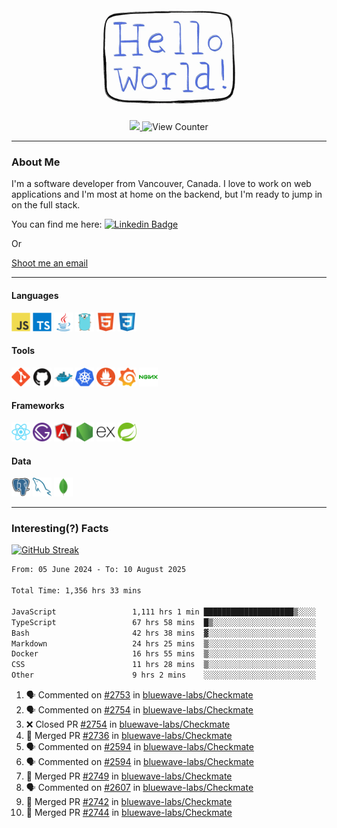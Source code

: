 <div align="center">
    <img src="./img/hello_world.webp" height="200px" width="">
    <div>
        <a href="https://www.linkedin.com/in/ajhollid">
            <img src="https://img.shields.io/badge/LinkedIn-blue"/>
        </a>
        <img src="https://komarev.com/ghpvc/?username=ajhollid&color=yellow" alt="View Counter">
    </div>
</div>

---

### About Me

I'm a software developer from Vancouver, Canada. I love to work on web applications and I'm most at home on the backend, but I'm ready to jump in on the full stack.

You can find me here: [![Linkedin Badge](https://img.shields.io/badge/-ajhollid-blue?style=flat&logo=Linkedin&logoColor=white)](https://www.linkedin.com/in/ajhollid)

Or

[Shoot me an email](mailto:ajhollid@gmail.com)

---

#### Languages

<div>
    <img src="./img/devicons/javascript-original.svg" width=30 height=30 alt="JavaScript">
    <img src="/img/devicons/typescript-original.svg" width=30 height=30 alt="TypeScript">
    <img src="./img/devicons/java-original.svg" width=30 height=30 alt="Java">
    <img src="./img/devicons/go-original.svg" width=30 height=30 alt="Golang">
    <img src="./img/devicons/html5-original.svg" width=30 height=30 alt="HTML 5">
    <img src="./img/devicons/css3-original.svg" width=30 height=30 alt="CSS 3">
</div>

#### Tools

<div>
    <img src="./img/devicons/git-original.svg" width=30 height=30 alt="Git">
    <img src="./img/devicons/github-original.svg" width=30 height=30 alt="Github">
    <img src="./img/devicons/docker-original.svg" width=30 
    height=30 alt="Docker">
    <img src="./img/devicons/kubernetes-original.svg" width=30 height=30 alt="K8">
    <img src="./img/devicons/prometheus-original.svg" width=30 height=30 alt="Prometheus">
    <img src="./img/devicons/grafana-original.svg" width=30 height=30 alt="Grafana">
    <img src="./img/devicons/nginx-original.svg" width=30 height=30 alt="Nginx">
</div>

#### Frameworks

<div>
    <img src="./img/devicons/react-original.svg" width=30 height=30 alt="React">
    <img src="./img/devicons/gatsby-original.svg" width=30 height=30 alt="Gatsby">
    <img src="./img/devicons/angularjs-original.svg" width=30 height=30 alt="AngularJS">
    <img src="./img/devicons/nodejs-original.svg" width=30 height=30 alt="NodeJS">
    <img src="./img/devicons/express-original.svg" width=30 height=30 alt="Express">
    <img src="./img/devicons/spring-original.svg" width=30 height=30 alt="Spring">
</div>

#### Data

<div>
    <img src="./img/devicons/postgresql-original.svg" width=30 height=30 alt="Postgresql">
    <img src="./img/devicons/mysql-original.svg" width=30 height=30 alt="Mysql">
    <img src="./img/devicons/mongodb-original.svg" width=30 height=30 alt="MongoDB">
</div>

---

### Interesting(?) Facts

[![GitHub Streak](http://github-readme-streak-stats.herokuapp.com?user=ajhollid)](https://git.io/streak-stats)

 <!--START_SECTION:waka-->

```txt
From: 05 June 2024 - To: 10 August 2025

Total Time: 1,356 hrs 33 mins

JavaScript                 1,111 hrs 1 min ████████████████████▒░░░░   81.36 %
TypeScript                 67 hrs 58 mins  █▒░░░░░░░░░░░░░░░░░░░░░░░   04.98 %
Bash                       42 hrs 38 mins  ▓░░░░░░░░░░░░░░░░░░░░░░░░   03.12 %
Markdown                   24 hrs 25 mins  ▒░░░░░░░░░░░░░░░░░░░░░░░░   01.79 %
Docker                     16 hrs 55 mins  ▒░░░░░░░░░░░░░░░░░░░░░░░░   01.24 %
CSS                        11 hrs 28 mins  ▒░░░░░░░░░░░░░░░░░░░░░░░░   00.84 %
Other                      9 hrs 2 mins    ░░░░░░░░░░░░░░░░░░░░░░░░░   00.66 %
```

<!--END_SECTION:waka-->


<!--START_SECTION:activity-->
1. 🗣 Commented on [#2753](https://github.com/bluewave-labs/Checkmate/issues/2753#issuecomment-3172885085) in [bluewave-labs/Checkmate](https://github.com/bluewave-labs/Checkmate)
2. 🗣 Commented on [#2754](https://github.com/bluewave-labs/Checkmate/pull/2754#issuecomment-3169438553) in [bluewave-labs/Checkmate](https://github.com/bluewave-labs/Checkmate)
3. ❌ Closed PR [#2754](https://github.com/bluewave-labs/Checkmate/pull/2754) in [bluewave-labs/Checkmate](https://github.com/bluewave-labs/Checkmate)
4. 🎉 Merged PR [#2736](https://github.com/bluewave-labs/Checkmate/pull/2736) in [bluewave-labs/Checkmate](https://github.com/bluewave-labs/Checkmate)
5. 🗣 Commented on [#2594](https://github.com/bluewave-labs/Checkmate/issues/2594#issuecomment-3168718226) in [bluewave-labs/Checkmate](https://github.com/bluewave-labs/Checkmate)
6. 🗣 Commented on [#2594](https://github.com/bluewave-labs/Checkmate/issues/2594#issuecomment-3168702000) in [bluewave-labs/Checkmate](https://github.com/bluewave-labs/Checkmate)
7. 🎉 Merged PR [#2749](https://github.com/bluewave-labs/Checkmate/pull/2749) in [bluewave-labs/Checkmate](https://github.com/bluewave-labs/Checkmate)
8. 🗣 Commented on [#2607](https://github.com/bluewave-labs/Checkmate/issues/2607#issuecomment-3164927579) in [bluewave-labs/Checkmate](https://github.com/bluewave-labs/Checkmate)
9. 🎉 Merged PR [#2742](https://github.com/bluewave-labs/Checkmate/pull/2742) in [bluewave-labs/Checkmate](https://github.com/bluewave-labs/Checkmate)
10. 🎉 Merged PR [#2744](https://github.com/bluewave-labs/Checkmate/pull/2744) in [bluewave-labs/Checkmate](https://github.com/bluewave-labs/Checkmate)
<!--END_SECTION:activity-->
